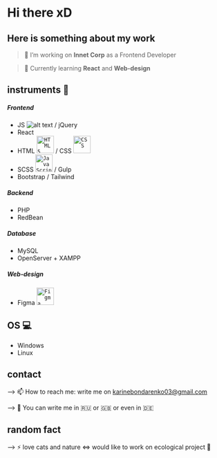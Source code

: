 # Hi there xD

## Here is something about my work

>🔭 I’m working on **Innet Corp** as a Frontend Developer

> 🌱 Currently learning **React** and **Web-design**


## instruments :construction:
<!-- [![Top Langs](https://github-readme-stats.vercel.app/api/top-langs/?username=LivingTribunal18&layout=compact)](https://github.com/anuraghazra/github-readme-stats)
 -->
##### Frontend
- JS ![alt text](https://www.google.com/url?sa=i&url=https%3A%2F%2Fru.wikipedia.org%2Fwiki%2FJavaScript&psig=AOvVaw0vWANFRmlPwyYABKAn-VKh&ust=1628108165544000&source=images&cd=vfe&ved=0CAoQjRxqFwoTCJj5jdnVlfICFQAAAAAdAAAAABAI) / jQuery
- React
- HTML <code><img alt="HTML5" width="40px" src="https://image.flaticon.com/icons/svg/226/226269.svg" /></code> / CSS <code><img alt="CSS" width="40px" src="https://image.flaticon.com/icons/svg/732/732190.svg" /></code>
- SCSS <code><img alt="JavaScript" width="40px" src="https://cdn.worldvectorlogo.com/logos/javascript.svg" /></code> / Gulp
- Bootstrap / Tailwind

##### Backend
- PHP 
- RedBean

##### Database
- MySQL 
- OpenServer + XAMPP 

##### Web-design
- Figma <code><img alt="Figma" width="40px" height="40px" src="https://cdn.worldvectorlogo.com/logos/figma-1.svg" /></code>


## OS :computer:
- Windows
- Linux


## contact
--> 📫 How to reach me: write me on karinebondarenko03@gmail.com

--> :round_pushpin: You can write me in  :ru:  or  :gb:  or  even in  :de:


## random fact
--> ⚡ love cats and nature <=> would like to work on ecological project :evergreen_tree:

